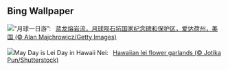## Bing Wallpaper
![](https://www.bing.com/th?id=OHR.CratersOfTheMoon_ZH-CN8971565042_UHD.jpg&w=1000)“月球一日游”:&nbsp;&ensp;[蓝龙熔岩流，月球陨石坑国家纪念碑和保护区，爱达荷州，美国 (© Alan Majchrowicz/Getty Images)](https://www.bing.com/th?id=OHR.CratersOfTheMoon_ZH-CN8971565042_UHD.jpg)
<br><br/>
![](https://www.bing.com/th?id=OHR.HawaiianLei_EN-US6290126556_UHD.jpg&w=1000)May Day is Lei Day in Hawaii Nei:&nbsp;&ensp;[Hawaiian lei flower garlands (© Jotika Pun/Shutterstock)](https://www.bing.com/th?id=OHR.HawaiianLei_EN-US6290126556_UHD.jpg)
<br><br/>
